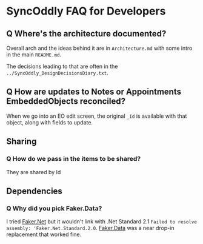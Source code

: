 # SyncOddly FAQ for Developers

## Q Where's the architecture documented?
Overall arch and the ideas behind it are in `Architecture.md` with some intro in the main `README.md`. 

The decisions leading to that are often in the `../SyncOddly_DesignDecisionsDiary.txt`.

## Q How are updates to Notes or Appointments EmbeddedObjects reconciled?
When we go into an EO edit screen, the original `_Id` is available with that object, along with fields to update.

## Sharing

### Q How do we pass in the items to be shared?
They are shared by Id

## Dependencies
### Q Why did you pick Faker.Data?
I tried [Faker.Net][FN] but it wouldn't link with .Net Standard 2.1 `Failed to resolve assembly: 'Faker.Net.Standard.2.0`. [Faker.Data][FD] was a near drop-in replacement that worked fine.


[FN]: https://www.nuget.org/packages/Faker.Net
[FD]: https://github.com/FermJacob/Faker.Data